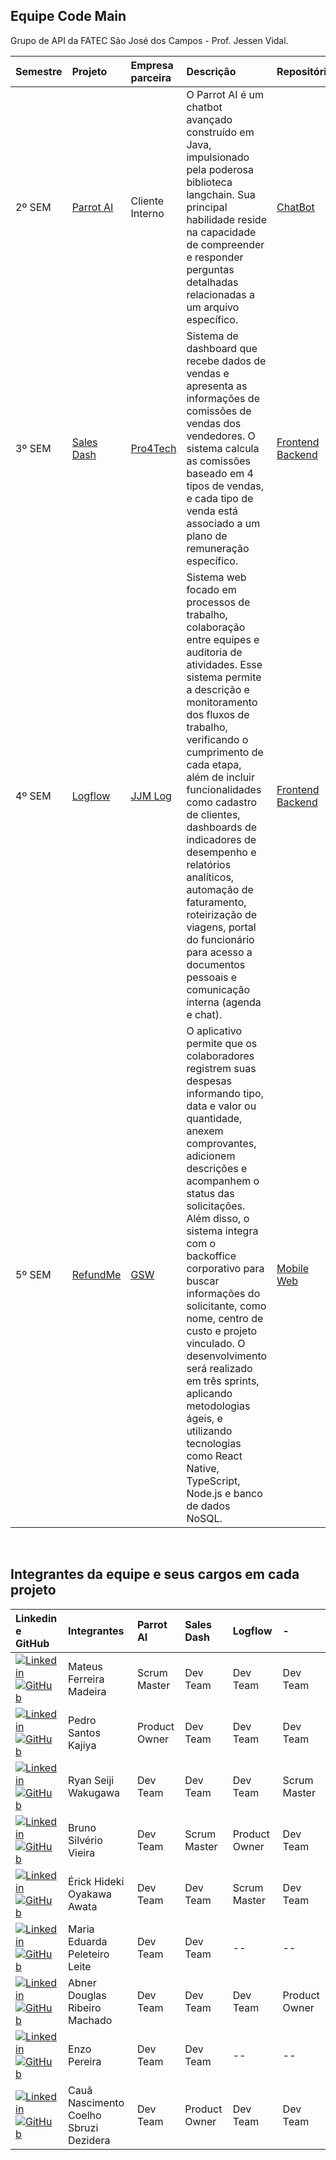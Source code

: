 

## Equipe Code Main 

Grupo de API da FATEC São José dos Campos - Prof. Jessen Vidal. 

<div align="center">

| Semestre | Projeto                                                                  | Empresa parceira                               | Descrição                                                                                                                                                                                                             | Repositórios                                                                                                                                                                                                                                                                                                                                                                                                                                                                                                                                                       |
| :------- | :----------------------------------------------------------------------- | :--------------------------------------------- | :-------------------------------------------------------------------------------------------------------------------------------------------------------------------------------------------------------------------- | :----------------------------------------------------------------------------------------------------------------------------------------------------------------------------------------------------------------------------------------------------------------------------------------------------------------------------------------------------------------------------------------------------------------------------------------------------------------------------------------------------------------------------------------------------------------- |
| 2º SEM   | [Parrot AI](https://github.com/C0demain/Documentation)               | Cliente Interno | O Parrot AI é um chatbot avançado construído em Java, impulsionado pela poderosa biblioteca langchain. Sua principal habilidade reside na capacidade de compreender e responder perguntas detalhadas relacionadas a um arquivo específico.                                                                                               | <a href="https://github.com/C0demain/API-2-semestre"> ChatBot <a/>                                                                                                                                                                                                                                                                                                                                                                                                       |
| 3º SEM   | [Sales Dash](https://github.com/C0demain/sales-dash-documentation) | [Pro4Tech](https://www.pro4tech.com.br/)             | Sistema de dashboard que recebe dados de vendas e apresenta as informações de comissões de vendas dos vendedores. O sistema calcula as comissões baseado em 4 tipos de vendas, e cada tipo de venda está associado a um plano de remuneração específico. | <a href="https://github.com/C0demain/sales-dash-web"> Frontend <a/>  <a href="https://github.com/C0demain/sales-dash-authentication"> Backend <a/>|
| 4º SEM   | [Logflow](https://github.com/C0demain/logflow) | [JJM Log](https://www.jjmlog.com/index.php/pt/)             | Sistema web focado em processos de trabalho, colaboração entre equipes e auditoria de atividades. Esse sistema permite a descrição e monitoramento dos fluxos de trabalho, verificando o cumprimento de cada etapa, além de incluir funcionalidades como cadastro de clientes, dashboards de indicadores de desempenho e relatórios analíticos, automação de faturamento, roteirização de viagens, portal do funcionário para acesso a documentos pessoais e comunicação interna (agenda e chat). | [Frontend](https://github.com/C0demain/logflow-frontend) <br> [Backend](https://github.com/C0demain/logflow-backend) 
| 5º SEM   | [RefundMe](https://github.com/C0demain/refundme) | [GSW](https://www.gsw.com.br/)             | O aplicativo permite que os colaboradores registrem suas despesas informando tipo, data e valor ou quantidade, anexem comprovantes, adicionem descrições e acompanhem o status das solicitações. Além disso, o sistema integra com o backoffice corporativo para buscar informações do solicitante, como nome, centro de custo e projeto vinculado. O desenvolvimento será realizado em três sprints, aplicando metodologias ágeis, e utilizando tecnologias como React Native, TypeScript, Node.js e banco de dados NoSQL. | [Mobile](https://github.com/C0demain/refundme-mobile) <br> [Web](https://github.com/C0demain/refundme-web)                                                                                                                                                                                                                                                                                                         
</div>
<br/>

## Integrantes da equipe e seus cargos em cada projeto

<div align="text-align:center">

| Linkedin e GitHub                                                                                                                                                                                                                                                                                            | Integrantes                            | Parrot AI      | Sales Dash     |  Logflow       | -  
| :---------------------------------------------------------------------------------------------------------------------------------------------                                                                                                                                                               | :------------------------------------- | :------------- | :------------- | :------------- | :-------------
| [![Linkedin](https://img.shields.io/badge/Linkedin-blue?style=flat-square&logo=Linkedin&logoColor=white)](https://www.linkedin.com/in/mateus-ferreira-madeira/) [![GitHub](https://img.shields.io/badge/GitHub-111217?style=flat-square&logo=github&logoColor=white)](https://github.com/mafemad)            | Mateus Ferreira Madeira                | Scrum Master   | Dev Team       | Dev Team       | Dev Team  
| [![Linkedin](https://img.shields.io/badge/Linkedin-blue?style=flat-square&logo=Linkedin&logoColor=white)](https://www.linkedin.com/in/pedro-santos-kajiya-65763b260/) [![GitHub](https://img.shields.io/badge/GitHub-111217?style=flat-square&logo=github&logoColor=white)](https://github.com/kajiyap)      | Pedro Santos Kajiya                    | Product Owner  | Dev Team       | Dev Team       | Dev Team  
| [![Linkedin](https://img.shields.io/badge/Linkedin-blue?style=flat-square&logo=Linkedin&logoColor=white)](https://www.linkedin.com/in/ryan-wakugawa-526bbb27a/) [![GitHub](https://img.shields.io/badge/GitHub-111217?style=flat-square&logo=github&logoColor=white)](https://github.com/ryan-wakugawa)      | Ryan Seiji Wakugawa                    | Dev Team       | Dev Team       | Dev Team       | Scrum Master  
| [![Linkedin](https://img.shields.io/badge/Linkedin-blue?style=flat-square&logo=Linkedin&logoColor=white)](https://www.linkedin.com/in/bruno-vieira-b999a2224/) [![GitHub](https://img.shields.io/badge/GitHub-111217?style=flat-square&logo=github&logoColor=white)](https://github.com/BrunoVieira003)      | Bruno Silvério Vieira                  | Dev Team       | Scrum Master   | Product Owner  | Dev Team  
| [![Linkedin](https://img.shields.io/badge/Linkedin-blue?style=flat-square&logo=Linkedin&logoColor=white)](https://www.linkedin.com/in/érick-awata/) [![GitHub](https://img.shields.io/badge/GitHub-111217?style=flat-square&logo=github&logoColor=white)](https://github.com/erickhoawata)                   | Érick Hideki Oyakawa Awata             | Dev Team       | Dev Team       | Scrum Master   | Dev Team  
| [![Linkedin](https://img.shields.io/badge/Linkedin-blue?style=flat-square&logo=Linkedin&logoColor=white)]() [![GitHub](https://img.shields.io/badge/GitHub-111217?style=flat-square&logo=github&logoColor=white)](https://github.com/Dudaleite08)                                                            | Maria Eduarda Peleteiro Leite          | Dev Team       | Dev Team       | --             | --  
| [![Linkedin](https://img.shields.io/badge/Linkedin-blue?style=flat-square&logo=Linkedin&logoColor=white)](https://www.linkedin.com/in/abner-douglas/) [![GitHub](https://img.shields.io/badge/GitHub-111217?style=flat-square&logo=github&logoColor=white)](https://github.com/abnerdouglas)                 | Abner Douglas Ribeiro Machado          | Dev Team       | Dev Team       | Dev Team       | Product Owner  
| [![Linkedin](https://img.shields.io/badge/Linkedin-blue?style=flat-square&logo=Linkedin&logoColor=white)](https://www.linkedin.com/in/enzo-pereira-13331b272/) [![GitHub](https://img.shields.io/badge/GitHub-111217?style=flat-square&logo=github&logoColor=white)](https://github.com/Enzopereira01)       | Enzo Pereira                           | Dev Team       | Dev Team       | --             | --  
| [![Linkedin](https://img.shields.io/badge/Linkedin-blue?style=flat-square&logo=Linkedin&logoColor=white)](https://www.linkedin.com/in/cauã-dezidera-375736275/) [![GitHub](https://img.shields.io/badge/GitHub-111217?style=flat-square&logo=github&logoColor=white)](https://github.com/CauaDezidera)       | Cauã Nascimento Coelho Sbruzi Dezidera | Dev Team       | Product Owner  | Dev Team       |  Dev Team 

</div>

